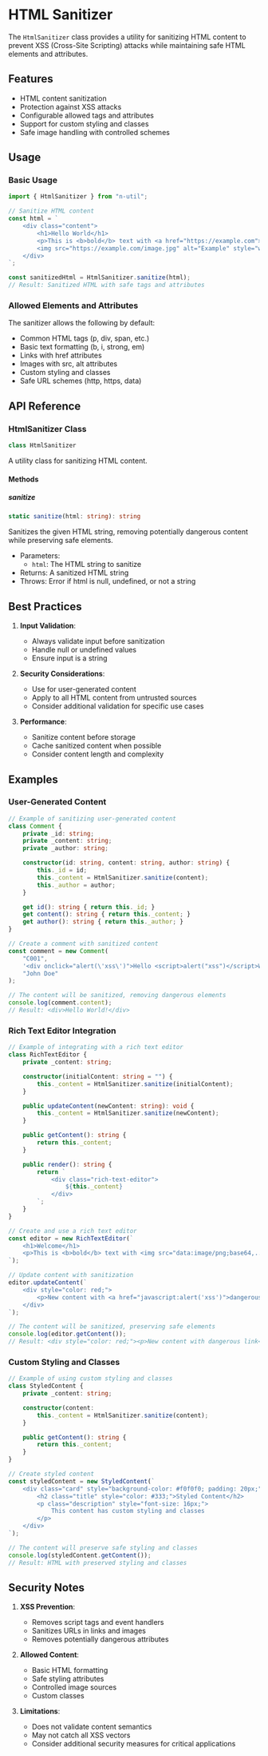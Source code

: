 # HTML Sanitizer

The `HtmlSanitizer` class provides a utility for sanitizing HTML content to prevent XSS (Cross-Site Scripting) attacks while maintaining safe HTML elements and attributes.

## Features

- HTML content sanitization
- Protection against XSS attacks
- Configurable allowed tags and attributes
- Support for custom styling and classes
- Safe image handling with controlled schemes

## Usage

### Basic Usage

```typescript
import { HtmlSanitizer } from "n-util";

// Sanitize HTML content
const html = `
    <div class="content">
        <h1>Hello World</h1>
        <p>This is <b>bold</b> text with <a href="https://example.com">a link</a></p>
        <img src="https://example.com/image.jpg" alt="Example" style="width: 100px;">
    </div>
`;

const sanitizedHtml = HtmlSanitizer.sanitize(html);
// Result: Sanitized HTML with safe tags and attributes
```

### Allowed Elements and Attributes

The sanitizer allows the following by default:
- Common HTML tags (p, div, span, etc.)
- Basic text formatting (b, i, strong, em)
- Links with href attributes
- Images with src, alt attributes
- Custom styling and classes
- Safe URL schemes (http, https, data)

## API Reference

### HtmlSanitizer Class
```typescript
class HtmlSanitizer
```
A utility class for sanitizing HTML content.

#### Methods

##### sanitize
```typescript
static sanitize(html: string): string
```
Sanitizes the given HTML string, removing potentially dangerous content while preserving safe elements.

- Parameters:
  - `html`: The HTML string to sanitize
- Returns: A sanitized HTML string
- Throws: Error if html is null, undefined, or not a string

## Best Practices

1. **Input Validation**:
   - Always validate input before sanitization
   - Handle null or undefined values
   - Ensure input is a string

2. **Security Considerations**:
   - Use for user-generated content
   - Apply to all HTML content from untrusted sources
   - Consider additional validation for specific use cases

3. **Performance**:
   - Sanitize content before storage
   - Cache sanitized content when possible
   - Consider content length and complexity

## Examples

### User-Generated Content
```typescript
// Example of sanitizing user-generated content
class Comment {
    private _id: string;
    private _content: string;
    private _author: string;

    constructor(id: string, content: string, author: string) {
        this._id = id;
        this._content = HtmlSanitizer.sanitize(content);
        this._author = author;
    }

    get id(): string { return this._id; }
    get content(): string { return this._content; }
    get author(): string { return this._author; }
}

// Create a comment with sanitized content
const comment = new Comment(
    "C001",
    '<div onclick="alert(\'xss\')">Hello <script>alert("xss")</script>World!</div>',
    "John Doe"
);

// The content will be sanitized, removing dangerous elements
console.log(comment.content);
// Result: <div>Hello World!</div>
```

### Rich Text Editor Integration
```typescript
// Example of integrating with a rich text editor
class RichTextEditor {
    private _content: string;

    constructor(initialContent: string = "") {
        this._content = HtmlSanitizer.sanitize(initialContent);
    }

    public updateContent(newContent: string): void {
        this._content = HtmlSanitizer.sanitize(newContent);
    }

    public getContent(): string {
        return this._content;
    }

    public render(): string {
        return `
            <div class="rich-text-editor">
                ${this._content}
            </div>
        `;
    }
}

// Create and use a rich text editor
const editor = new RichTextEditor(`
    <h1>Welcome</h1>
    <p>This is <b>bold</b> text with <img src="data:image/png;base64,..." alt="Image"></p>
`);

// Update content with sanitization
editor.updateContent(`
    <div style="color: red;">
        <p>New content with <a href="javascript:alert('xss')">dangerous link</a></p>
    </div>
`);

// The content will be sanitized, preserving safe elements
console.log(editor.getContent());
// Result: <div style="color: red;"><p>New content with dangerous link</p></div>
```

### Custom Styling and Classes
```typescript
// Example of using custom styling and classes
class StyledContent {
    private _content: string;

    constructor(content:                                                                                                                                                                                                                                                                                                                                                                                                                                                                                                                                                                                                                                                                                                                                                                                                                                                                                                                                                                                                                                                                                                                                                                                                                                                                                                                                                                                                                                                                                                                                                                                                                                                                                                                                                                                                                                                                                                                                                                                                                                                           string) {
        this._content = HtmlSanitizer.sanitize(content);
    }

    public getContent(): string {
        return this._content;
    }
}

// Create styled content
const styledContent = new StyledContent(`
    <div class="card" style="background-color: #f0f0f0; padding: 20px;">
        <h2 class="title" style="color: #333;">Styled Content</h2>
        <p class="description" style="font-size: 16px;">
            This content has custom styling and classes
        </p>
    </div>
`);

// The content will preserve safe styling and classes
console.log(styledContent.getContent());
// Result: HTML with preserved styling and classes
```

## Security Notes

1. **XSS Prevention**:
   - Removes script tags and event handlers
   - Sanitizes URLs in links and images
   - Removes potentially dangerous attributes

2. **Allowed Content**:
   - Basic HTML formatting
   - Safe styling attributes
   - Controlled image sources
   - Custom classes

3. **Limitations**:
   - Does not validate content semantics
   - May not catch all XSS vectors
   - Consider additional security measures for critical applications 